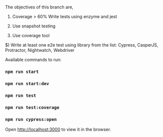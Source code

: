 The objectives of this branch are,
1) Coverage > 60% Write tests using enzyme and jest

2) Use snapshot testing

3) Use coverage tool

$) Write at least one e2e test using library from the list: Cypress, CasperJS, Protractor, Nightwatch, Webdriver

Available commands to run:

### `npm run start`
### `npm run start:dev`
### `npm run test`
### `npm run test:coverage`
### `npm run cypress:open`

Open [http://localhost:3000](http://localhost:3000) to view it in the browser.